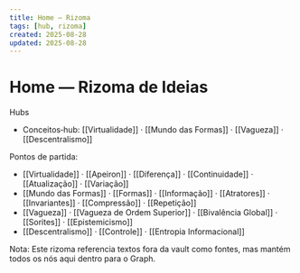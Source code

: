 ```yaml
---
title: Home — Rizoma
tags: [hub, rizoma]
created: 2025-08-28
updated: 2025-08-28
---
```


# Home — Rizoma de Ideias

Hubs
- Conceitos‑hub: [[Virtualidade]] · [[Mundo das Formas]] · [[Vagueza]] · [[Descentralismo]]

Pontos de partida:
- [[Virtualidade]] · [[Apeiron]] · [[Diferença]] · [[Continuidade]] · [[Atualização]] · [[Variação]]
- [[Mundo das Formas]] · [[Formas]] · [[Informação]] · [[Atratores]] · [[Invariantes]] · [[Compressão]] · [[Repetição]]
- [[Vagueza]] · [[Vagueza de Ordem Superior]] · [[Bivalência Global]] · [[Sorites]] · [[Epistemicismo]]
- [[Descentralismo]] · [[Controle]] · [[Entropia Informacional]]

Nota: Este rizoma referencia textos fora da vault como fontes, mas mantém todos os nós aqui dentro para o Graph.
